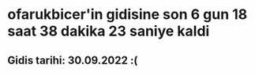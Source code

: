 # ofarukbicer'in gidisine son 6 gun 18 saat 38 dakika 23 saniye kaldi

## Gidis tarihi: 30.09.2022 :(
